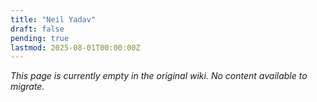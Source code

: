 ```yaml
---
title: "Neil Yadav"
draft: false
pending: true
lastmod: 2025-08-01T00:00:00Z
---
```


*This page is currently empty in the original wiki. No content available to migrate.*
